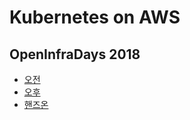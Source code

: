 # Kubernetes on AWS

## OpenInfraDays 2018

* [오전](http://bit.ly/awskrug-am)
* [오후](http://bit.ly/awskrug-pm)
* [핸즈온](http://bit.ly/awskrug-hands-on)
